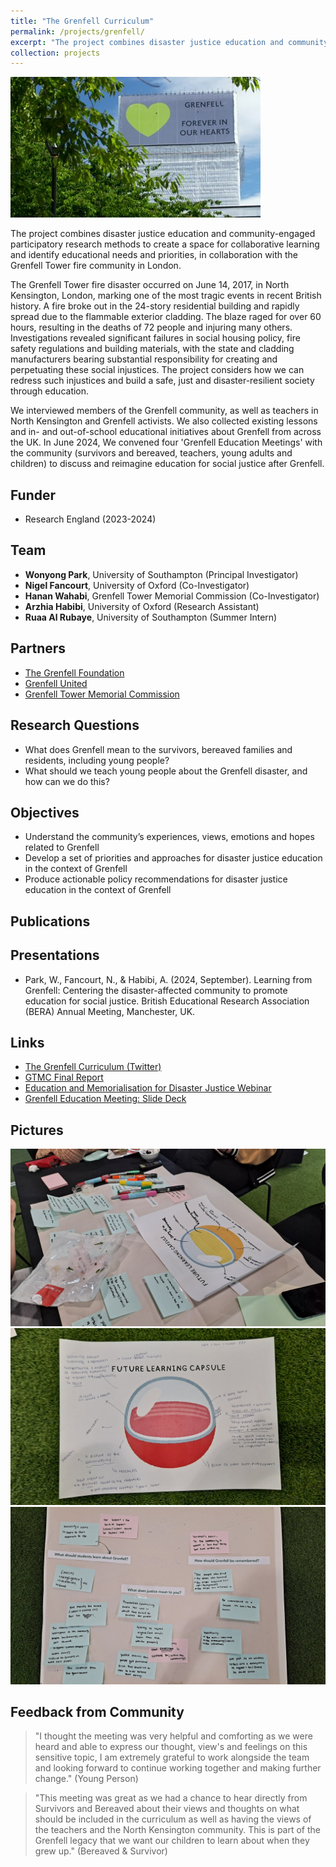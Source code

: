 ```yaml
---
title: "The Grenfell Curriculum"
permalink: /projects/grenfell/
excerpt: "The project combines disaster justice education and community-based participatory research methods to create a space for collaborative learning and identify educational needs and priorities, in collaboration with the Grenfell Tower fire community in London. <br/><br/><img src='/images/grenfell.jpg' width='400'>"
collection: projects
---
```


<img src='/images/grenfell.jpg'>

The project combines disaster justice education and community-engaged participatory research methods to create a space for collaborative learning and identify educational needs and priorities, in collaboration with the Grenfell Tower fire community in London. <br/>

The Grenfell Tower fire disaster occurred on June 14, 2017, in North Kensington, London, marking one of the most tragic events in recent British history. A fire broke out in the 24-story residential building and rapidly spread due to the flammable exterior cladding. The blaze raged for over 60 hours, resulting in the deaths of 72 people and injuring many others. Investigations revealed significant failures in social housing policy, fire safety regulations and building materials, with the state and cladding manufacturers bearing substantial responsibility for creating and perpetuating these social injustices. The project considers how we can redress such injustices and build a safe, just and disaster-resilient society through education. <br/>

We interviewed members of the Grenfell community, as well as teachers in North Kensington and Grenfell activists. We also collected existing lessons and in- and out-of-school educational initiatives about Grenfell from across the UK. In June 2024, We convened four 'Grenfell Education Meetings' with the community (survivors and bereaved, teachers, young adults and children) to discuss and reimagine education for social justice after Grenfell. <br/>

## Funder
* Research England (2023-2024)

## Team
* **Wonyong Park**, University of Southampton (Principal Investigator) <br/>
* **Nigel Fancourt**, University of Oxford (Co-Investigator) <br/>
* **Hanan Wahabi**, Grenfell Tower Memorial Commission (Co-Investigator) <br/>
* **Arzhia Habibi**, University of Oxford (Research Assistant) <br/>
* **Ruaa Al Rubaye**, University of Southampton (Summer Intern) <br/>

## Partners 
* [The Grenfell Foundation](https://www.grenfellfoundation.org.uk/)
* [Grenfell United](https://grenfellunited.org.uk/)
* [Grenfell Tower Memorial Commission](https://www.grenfelltowermemorial.co.uk/)

## Research Questions
* What does Grenfell mean to the survivors, bereaved families and residents, including young people?
* What should we teach young people about the Grenfell disaster, and how can we do this?

## Objectives 
* Understand the community’s experiences, views, emotions and hopes related to Grenfell
* Develop a set of priorities and approaches for disaster justice education in the context of Grenfell
* Produce actionable policy recommendations for disaster justice education in the context of Grenfell

## Publications

## Presentations
* Park, W., Fancourt, N., & Habibi, A. (2024, September). Learning from Grenfell: Centering the disaster-affected community to promote education for social justice. British Educational Research Association (BERA) Annual Meeting, Manchester, UK.

## Links
* [The Grenfell Curriculum (Twitter)](https://x.com/teachgrenfell)
* [GTMC Final Report](https://wonyongpark89.github.io/posts/2023/11/gtmc-final-report/)
* [Education and Memorialisation for Disaster Justice Webinar](https://wonyongpark89.github.io/posts/2024/01/education-and-memorialisation/)
* [Grenfell Education Meeting: Slide Deck](/files/gemslides.pdf)

## Pictures
<img src='/images/gem1.jpeg'>

<img src='/images/gem2.jpeg'>

<img src='/images/gem3.jpeg'>

## Feedback from Community

> "I thought the meeting was very helpful and comforting as we were heard and able to express our thought, view's and feelings on this sensitive topic, I am extremely grateful to work alongside the team and looking forward to continue working together and making further change." (Young Person)

> "This meeting was great as we had a chance to hear directly from Survivors and Bereaved about their views and thoughts on what should be included in the curriculum as well as having the views of the teachers and the North Kensington community. This is part of the Grenfell legacy that we want our children to learn about when they grew up." (Bereaved & Survivor)